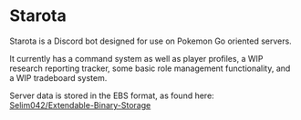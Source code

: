 # Starota
Starota is a Discord bot designed for use on Pokemon Go oriented servers.

It currently has a command system as well as player profiles, a WIP research reporting tracker, some basic role management functionality, and a WIP tradeboard system.

Server data is stored in the EBS format, as found here: [Selim042/Extendable-Binary-Storage](https://github.com/Selim042/Extendable-Binary-Storage)